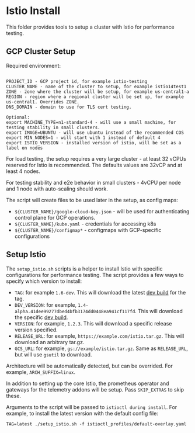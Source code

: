 # Istio Install

This folder provides tools to setup a cluster with Istio for performance testing.

## GCP Cluster Setup

Required environment:

```shell

PROJECT_ID - GCP project id, for example istio-testing
CLUSTER_NAME - name of the cluster to setup, for example istio14test1
ZONE - zone where the cluster will be setup, for example us-central1-a
REGION - region where a regional cluster will be set up, for example us-central1. Overrides ZONE.
DNS_DOMAIN - domain to use for TLS cert testing.

Optional:
export MACHINE_TYPE=n1-standard-4 - will use a small machine, for testing stability in small clusters.
export IMAGE=UBUNTU - will use ubuntu instead of the recommended COS
export MIN_NODES=1 - will start with 1 instead of default 4
export ISTIO_VERSION - installed version of istio, will be set as a label on nodes

```

For load testing, the setup requires a very large cluster - at least 32 vCPUs reserved for Istio is recommended.
The defaults values are 32vCP and at least 4 nodes.

For testing stability and e2e behavior in small clusters - 4vCPU per node and 1 node with auto-scaling should work.

The script will create files to be used later in the setup, as config maps:
- `${CLUSTER_NAME}/google-cloud-key.json` - will be used for authenticating control plane for GCP operations.
- `${CLUSTER_NAME}/kube.yaml` - credentials for accessing k8s
- `${CLUSTER_NAME}/configmap*` - configmaps with GCP-specific configurations

## Setup Istio

The `setup_istio.sh` scripts is a helper to install Istio with specific configurations for performance testing. The script
provides a few ways to specify which version to install:

* `TAG`: for example `1.6-dev`. This will download the latest [dev build](https://github.com/istio/istio/wiki/Dev%20Builds) for the tag.
* `DEV_VERSION`: for example, `1.4-alpha.41dee99277dbed4bfb3174dd0448ea941cf117fd`. This will download the specific [dev build](https://github.com/istio/istio/wiki/Dev%20Builds).
* `VERSION`: for example, `1.2.3`. This will download a specific release version specified.
* `RELEASE_URL`: for example, `https://example.com/istio.tar.gz`. This will download an arbitrary tar.gz.
* `GCS_URL`: for example, `gs://example/istio.tar.gz`. Same as `RELEASE_URL`, but will use `gsutil` to download.

Architecture will be automatically detected, but can be overrided. For example, `ARCH_SUFFIX=linux`.

In addition to setting up the core Istio, the prometheus operator and gateways for the telemetry addons will be setup. Pass `SKIP_EXTRAS` to skip these.

Arguments to the script will be passed to `istioctl during install`. For example, to install the latest version with the default config file:

```shell
TAG=latest ./setup_istio.sh -f istioctl_profiles/default-overlay.yaml
```
